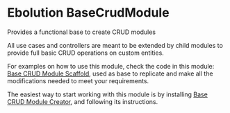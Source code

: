 # Ebolution BaseCrudModule

Provides a functional base to create CRUD modules

All use cases and controllers are meant to be extended by child modules to provide full basic CRUD operations on 
custom entities.

For examples on how to use this module, check the code in this module: 
[Base CRUD Module Scaffold](https://github.com/ebolution/laravel-base-crud-module-scaffold), used as base to 
replicate and make all the modifications needed to meet your requirements.

The easiest way to start working with this module is by installing 
[Base CRUD Module Creator](https://github.com/ebolution/laravel-base-crud-module-creator), and following its 
instructions.
